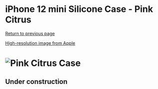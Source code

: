 # iPhone 12 mini Silicone Case - Pink Citrus

[Return to previous page](/iphone_12)

[High-resolution image from Apple](https://store.storeimages.cdn-apple.com/8756/as-images.apple.com/is//MHKP3?wid=4500&hei=4500&fmt=png)

# ![Pink Citrus Case](/everyphone/MHKP3.png)

## Under construction
